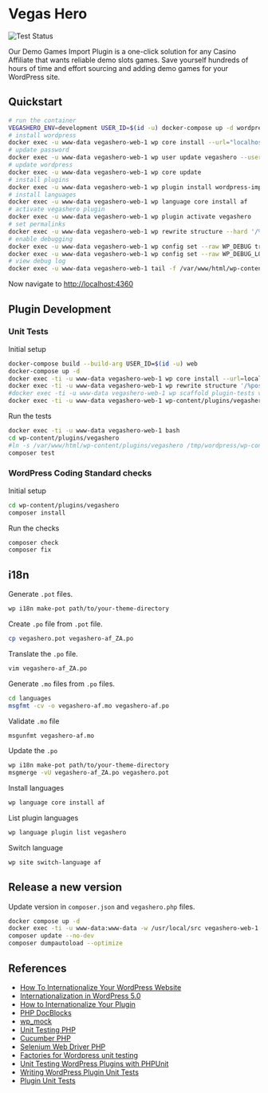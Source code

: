 # Vegas Hero 
![Test Status](https://github.com/vegashero/vegashero/actions/workflows/ci.yaml/badge.svg?branch=master)

Our Demo Games Import Plugin is a one-click solution for any Casino Affiliate that wants reliable demo slots games. Save yourself hundreds of hours of time and effort sourcing and adding demo games for your WordPress site.

## Quickstart

```bash
# run the container
VEGASHERO_ENV=development USER_ID=$(id -u) docker-compose up -d wordpress
# install wordpress
docker exec -u www-data vegashero-web-1 wp core install --url="localhost:4360" --title="Vegas Hero" --admin_user=vegashero --admin_email=support@vegashero.co
# update password
docker exec -u www-data vegashero-web-1 wp user update vegashero --user_pass="secret"
# update wordpress
docker exec -u www-data vegashero-web-1 wp core update
# install plugins
docker exec -u www-data vegashero-web-1 wp plugin install wordpress-importer polylang loco-translate --activate
# install languages
docker exec -u www-data vegashero-web-1 wp language core install af
# activate vegashero plugin
docker exec -u www-data vegashero-web-1 wp plugin activate vegashero
# set permalinks
docker exec -u www-data vegashero-web-1 wp rewrite structure --hard '/%postname%/'
# enable debugging
docker exec -u www-data vegashero-web-1 wp config set --raw WP_DEBUG true
docker exec -u www-data vegashero-web-1 wp config set --raw WP_DEBUG_LOG true
# view debug log
docker exec -u www-data vegashero-web-1 tail -f /var/www/html/wp-content/debug.log
```

Now navigate to [http://localhost:4360](http://localhost:4360)

## Plugin Development

### Unit Tests

Initial setup

```sh
docker-compose build --build-arg USER_ID=$(id -u) web
docker-compose up -d
docker exec -ti -u www-data vegashero-web-1 wp core install --url=localhost:4360 --title=VegasHero --admin_user=vegashero --admin_password=secret --admin_email=support@vegashero.co
docker exec -ti -u www-data vegashero-web-1 wp rewrite structure '/%postname%/'
#docker exec -ti -u www-data vegashero-web-1 wp scaffold plugin-tests vegashero
docker exec -ti -u www-data vegashero-web-1 wp-content/plugins/vegashero/bin/install-wp-tests.sh wordpress_test root '' db latest
```

Run the tests

```sh
docker exec -ti -u www-data vegashero-web-1 bash
cd wp-content/plugins/vegashero
#ln -s /var/www/html/wp-content/plugins/vegashero /tmp/wordpress/wp-content/plugins/vegashero # NB!
composer test
```

### WordPress Coding Standard checks

Initial setup

```sh
cd wp-content/plugins/vegashero
composer install
```

Run the checks

```sh
composer check
composer fix
```

## i18n

Generate `.pot` files.

```sh
wp i18n make-pot path/to/your-theme-directory
```

Create `.po` file from `.pot` file.

```sh
cp vegashero.pot vegashero-af_ZA.po
```

Translate the `.po` file.

```sh
vim vegashero-af_ZA.po
```

Generate `.mo` files from `.po` files.

```sh
cd languages
msgfmt -cv -o vegashero-af.mo vegashero-af.po
```

Validate `.mo` file

```sh
msgunfmt vegashero-af.mo
```

Update the `.po` 

```sh
wp i18n make-pot path/to/your-theme-directory
msgmerge -vU vegashero-af_ZA.po vegashero.pot
```

Install languages

```sh
wp language core install af
```

List plugin languages

```sh
wp language plugin list vegashero
```

Switch language

```sh
wp site switch-language af
```

## Release a new version

Update version in `composer.json` and `vegashero.php` files.

```sh
docker compose up -d 
docker exec -ti -u www-data:www-data -w /usr/local/src vegashero-web-1 bash
composer update --no-dev 
composer dumpautoload --optimize
```

## References
- [How To Internationalize Your WordPress Website](https://www.smashingmagazine.com/2018/01/internationalize-your-wordpress-website/)
- [Internationalization in WordPress 5.0](https://pascalbirchler.com/internationalization-in-wordpress-5-0/)
- [How to Internationalize Your Plugin](https://developer.wordpress.org/plugins/internationalization/how-to-internationalize-your-plugin/)
- [PHP DocBlocks](https://phpdoc.org/docs/latest/guides/docblocks.html)
- [wp_mock](https://github.com/10up/wp_mock)
- [Unit Testing PHP](https://phpunit.de/)
- [Cucumber PHP](http://behat.org/en/latest/)
- [Selenium Web Driver PHP](https://github.com/facebook/php-webdriver)
- [Factories for Wordpress unit testing](https://core.trac.wordpress.org/browser/trunk/tests/phpunit/includes/factory)
- [Unit Testing WordPress Plugins with PHPUnit](https://premium.wpmudev.org/blog/unit-testing-wordpress-plugins-phpunit/)
- [Writing WordPress Plugin Unit Tests](https://codesymphony.co/writing-wordpress-plugin-unit-tests/)
- [Plugin Unit Tests ](https://make.wordpress.org/cli/handbook/plugin-unit-tests)

